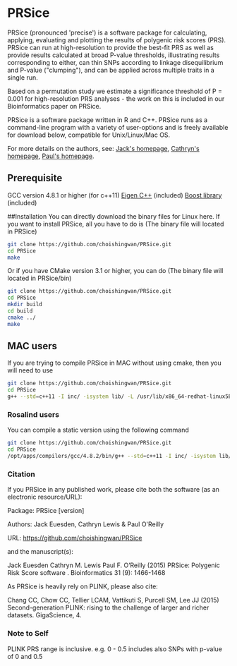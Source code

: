 # PRSice
PRSice (pronounced 'precise') is a software package for calculating, applying, evaluating and plotting the results of polygenic risk scores (PRS). 
PRSice can run at high-resolution to provide the best-fit PRS as well as provide results calculated at broad P-value thresholds, illustrating results corresponding to either, can thin SNPs according to linkage disequilibrium and P-value ("clumping"), and can be applied across multiple traits in a single run.

Based on a permutation study we estimate a significance threshold of P = 0.001 for high-resolution PRS analyses - the work on this is included in our Bioinformatics paper on PRSice.

PRSice is a software package written in R and C++. PRSice runs as a command-line program with a variety of user-options and is freely available for download below, compatible for Unix/Linux/Mac OS.

For more details on the authors, see: [Jack's homepage](https://kclpure.kcl.ac.uk/portal/en/persons/jack-euesden(972d61b2-89c6-4777-8969-7d88b0c0ece5).html), [Cathryn's homepage](http://www.kcl.ac.uk/lsm/research/divisions/gmm/archive/clusters/bse/lewis/clewis.aspx), [Paul's homepage](http://www.pauloreilly.info/).

## Prerequisite
GCC version 4.8.1 or higher (for c++11)
[Eigen C++](http://eigen.tuxfamily.org/index.php?title=Main_Page) (included)
[Boost library](http://www.boost.org/) (included)

##Installation
You can directly download the binary files for Linux here.
If you want to install PRSice, all you have to do is (The binary file will located in PRSice)
```bash
git clone https://github.com/choishingwan/PRSice.git
cd PRSice
make
```
Or if you have CMake version 3.1 or higher, you can do (The binary file will located in PRSice/bin)
```bash
git clone https://github.com/choishingwan/PRSice.git
cd PRSice
mkdir build
cd build
cmake ../
make
```

## MAC users
If you are trying to compile PRSice in MAC without using cmake, then you will need to use
```bash
git clone https://github.com/choishingwan/PRSice.git
cd PRSice
g++ --std=c++11 -I inc/ -isystem lib/ -L /usr/lib/x86_64-redhat-linux5E/lib64 -DNDEBUG -O2 -pthread -Wno-c++11-narrowing src/*.cpp src/*.c -o PRSice
```
### Rosalind users
You can compile a static version using the following command
```bash
git clone https://github.com/choishingwan/PRSice.git
cd PRSice
/opt/apps/compilers/gcc/4.8.2/bin/g++ --std=c++11 -I inc/ -isystem lib/ -L /usr/lib/x86_64-redhat-linux5E/lib64 -DNDEBUG -Wl,--whole-archive -lpthread -Wl,--no-whole-archive  -static-libstdc++  -O2 -static-libgcc -static src/*.cpp src/*.c -o PRSice
```

### Citation 
If you PRSice in any published work, please cite both the software (as an electronic resource/URL):

Package: PRSice [version]

Authors: Jack Euesden, Cathryn Lewis & Paul O'Reilly

URL: https://github.com/choishingwan/PRSice

and the manuscript(s):

Jack Euesden  Cathryn M. Lewis  Paul F. O’Reilly (2015) PRSice: Polygenic Risk Score software . Bioinformatics 31 (9): 1466-1468

As PRSice is heavily rely on PLINK, please also cite:

Chang CC, Chow CC, Tellier LCAM, Vattikuti S, Purcell SM, Lee JJ (2015) Second-generation PLINK: rising to the challenge of larger and richer datasets. GigaScience, 4.


### Note to Self
PLINK PRS range is inclusive. e.g. 0 - 0.5 includes also SNPs with p-value of 0 and 0.5